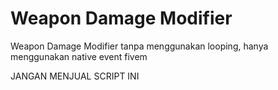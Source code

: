
# Weapon Damage Modifier

Weapon Damage Modifier tanpa menggunakan looping, hanya menggunakan native event fivem 

JANGAN MENJUAL SCRIPT INI